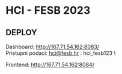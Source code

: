 # HCI - FESB 2023

## DEPLOY

Dashboard: http://167.71.54.162:8083/ \
Pristupni podaci: hci@fesb.hr : hci_fesb123 \

Frontend: http://167.71.54.162:8084/

